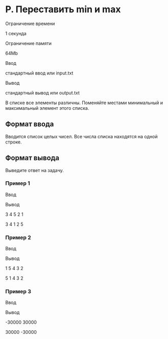 P. Переставить min и max
========================

Ограничение времени

1 секунда

Ограничение памяти

64Mb

Ввод

стандартный ввод или input.txt

Вывод

стандартный вывод или output.txt

В списке все элементы различны. Поменяйте местами минимальный и максимальный элемент этого списка.

Формат ввода
------------

Вводится список целых чисел. Все числа списка находятся на одной строке.

Формат вывода
-------------

Выведите ответ на задачу.

### Пример 1

Ввод

Вывод

3 4 5 2 1

3 4 1 2 5 

### Пример 2

Ввод

Вывод

1 5 4 3 2

5 1 4 3 2 

### Пример 3

Ввод

Вывод

\-30000 30000

30000 -30000